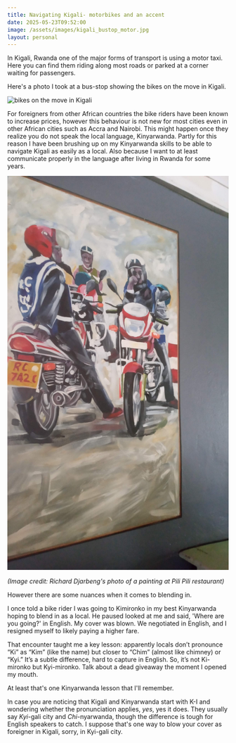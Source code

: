 ```yaml
---
title: Navigating Kigali- motorbikes and an accent
date: 2025-05-23T09:52:00
image: /assets/images/kigali_bustop_motor.jpg
layout: personal
---
```

In Kigali, Rwanda one of the major forms of transport is using a motor taxi. Here you can find them riding along most roads or parked at a corner waiting for passengers.

Here's a photo I took at a bus-stop showing the bikes on the move in Kigali.

![bikes on the move in Kigali](/assets/images/kigali_bustop_motor.jpg "Bikes in Kigali")

For foreigners from other African countries the bike riders have been known to increase prices, however this behaviour is not new for most cities even in other African cities such as Accra and Nairobi. This might happen once they realize you do not speak the local language, Kinyarwanda. Partly for this reason I have been brushing up on my Kinyarwanda skills to be able to navigate Kigali as easily as a local. Also because I want to at least communicate properly in the language after living in Rwanda for some years.

![Portrait of yego motor bikes from pili pili restaurant](/assets/images/pili_pili_motor_bike_portrait.jpg "Portrait of yego motor bikes from pili pili restaurant")

_(Image credit: Richard Djarbeng's photo of a painting at Pili Pili restaurant)_

However there are some nuances when it comes to blending in.

I once told a bike rider I was going to Kimironko in my best Kinyarwanda hoping to blend in as a local. He paused looked at me and said, 'Where are you going?' in English. My cover was blown. We negotiated in English, and I resigned myself to likely paying a higher fare.

That encounter taught me a key lesson: apparently locals don’t pronounce “Ki” as “Kim” (like the name) but closer to “Chim” (almost like chimney) or “Kyi.” It’s a subtle difference, hard to capture in English. So, it’s not Ki-mironko but Kyi-mironko. Talk about a dead giveaway the moment I opened my mouth.

At least that's one Kinyarwanda lesson that I'll remember. 

In case you are noticing that Kigali and Kinyarwanda start with K-I and wondering whether the pronunciation applies, _yes_, yes it does. They usually say _Kyi_-gali city and _Chi_-nyarwanda, though the difference is tough for English speakers to catch. I suppose that's one way to blow your cover as foreigner in Kigali, sorry, in Kyi-gali city.
